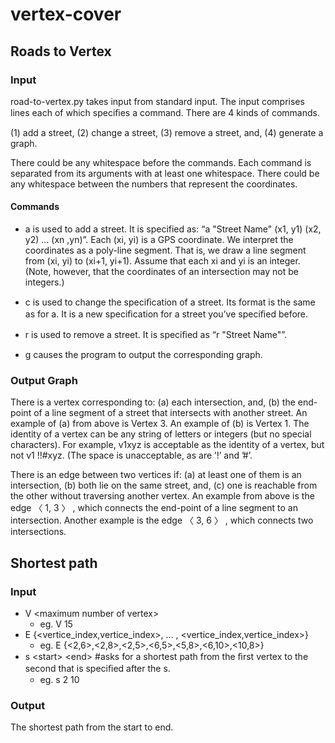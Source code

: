 # vertex-cover

## Roads to Vertex
### Input
road-to-vertex.py takes input from standard input. The input comprises lines each of which speciﬁes a command. There are 4 kinds of commands. 

(1) add a street, (2) change a street, (3) remove a street, and, (4) generate a graph. 

There could be any whitespace before the commands. Each command is separated from its arguments with at least one whitespace. There could be any whitespace between the numbers that represent the coordinates.
#### Commands

* a is used to add a street. It is specified as: “a "Street Name" (x1, y1) (x2, y2) ... (xn ,yn)”.
  Each (xi, yi) is a GPS coordinate. We interpret the coordinates as a poly-line segment. That is, we draw a line segment from (xi, yi) to (xi+1, yi+1). Assume that     each xi and yi is an integer. (Note, however, that the coordinates of an intersection may not be integers.)

* c is used to change the speciﬁcation of a street. Its format is the same as for a. It is a new speciﬁcation for a street you’ve speciﬁed before.

* r is used to remove a street. It is speciﬁed as “r "Street Name"”.

* g causes the program to output the corresponding graph.

### Output Graph
There is a vertex corresponding to: (a) each intersection, and, (b) the end-point of a line segment of a street that intersects with another street. An example of (a) from above is Vertex 3. An example of (b) is Vertex 1. The identity of a vertex can be any string of letters or integers (but no special characters). For example, v1xyz is acceptable as the identity of a vertex, but not v1 !!#xyz. (The space is unacceptable, as are ’!’ and ’#’.

There is an edge between two vertices if: (a) at least one of them is an intersection, (b) both lie on the same street, and, (c) one is reachable from the other without traversing another vertex. An example from above is the edge 〈 1, 3 〉 , which connects the end-point of a line segment to an intersection. Another example is the edge 〈 3, 6 〉 , which connects two intersections.

## Shortest path
### Input
* V \<maximum number of vertex\>
  - eg. V 15
* E {<vertice_index,vertice_index>, ... , <vertice_index,vertice_index>}
  - eg. E {<2,6>,<2,8>,<2,5>,<6,5>,<5,8>,<6,10>,<10,8>}
* s \<start\> \<end\>  #asks for a shortest path from the ﬁrst vertex to the second that is speciﬁed after the s.
  - eg. s 2 10

### Output
The shortest path from the start to end.
